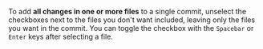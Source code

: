 To add **all changes in one or more files** to a single commit, unselect the checkboxes next to the files you don't want included, leaving only the files you want in the commit. You can toggle the checkbox with the `Spacebar` or `Enter` keys after selecting a file.

